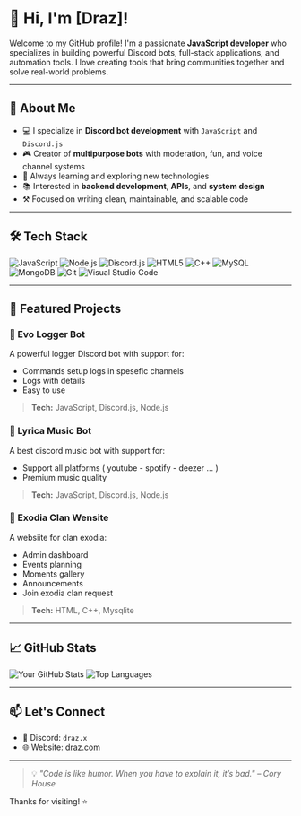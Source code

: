 # 👋 Hi, I'm [Draz]!

Welcome to my GitHub profile! I'm a passionate **JavaScript developer** who specializes in building powerful Discord bots, full-stack applications, and automation tools. I love creating tools that bring communities together and solve real-world problems.

---

## 🚀 About Me

- 💻 I specialize in **Discord bot development** with `JavaScript` and `Discord.js`
- 🎮 Creator of **multipurpose bots** with moderation, fun, and voice channel systems
- 🧠 Always learning and exploring new technologies
- 📚 Interested in **backend development**, **APIs**, and **system design**
- ⚒️ Focused on writing clean, maintainable, and scalable code

---

## 🛠️ Tech Stack

![JavaScript](https://img.shields.io/badge/-JavaScript-black?style=flat-square&logo=javascript)
![Node.js](https://img.shields.io/badge/-Node.js-black?style=flat-square&logo=node.js)
![Discord.js](https://img.shields.io/badge/-Discord.js-5865F2?style=flat-square&logo=discord)
![HTML5](https://img.shields.io/badge/-HTML5-E34F26?style=flat-square&logo=html5&logoColor=white)
![C++](https://img.shields.io/badge/-C++-00599C?style=flat-square&logo=c%2B%2B&logoColor=white)
![MySQL](https://img.shields.io/badge/-MySQL-4479A1?style=flat-square&logo=mysql&logoColor=white)
![MongoDB](https://img.shields.io/badge/-MongoDB-black?style=flat-square&logo=mongodb)
![Git](https://img.shields.io/badge/-Git-black?style=flat-square&logo=git)
![Visual Studio Code](https://img.shields.io/badge/-VS%20Code-007ACC?style=flat-square&logo=visual-studio-code)

---

## 📌 Featured Projects

### 🔹 Evo Logger Bot
A powerful logger Discord bot with support for:
- Commands setup logs in spesefic channels
- Logs with details
- Easy to use

> **Tech:** JavaScript, Discord.js, Node.js  

### 🔹 Lyrica Music Bot
A best discord music bot with support for:
- Support all platforms ( youtube - spotify - deezer ... )
- Premium music quality

> **Tech:** JavaScript, Discord.js, Node.js

### 🔹 Exodia Clan Wensite
A websiite for clan exodia:
- Admin dashboard
- Events planning
- Moments gallery
- Announcements
- Join exodia clan request

> **Tech:** HTML, C++, Mysqlite
 
---

## 📈 GitHub Stats

![Your GitHub Stats](https://github-readme-stats.vercel.app/api?username=yourusername&show_icons=true&theme=radical)
![Top Languages](https://github-readme-stats.vercel.app/api/top-langs/?username=yourusername&layout=compact&theme=radical)

---

## 📫 Let's Connect

- 💬 Discord: `draz.x`
- 🌐 Website: [draz.com](https://draz.netlify.app/)

---

> 💡 *"Code is like humor. When you have to explain it, it’s bad." – Cory House*

Thanks for visiting! ⭐
